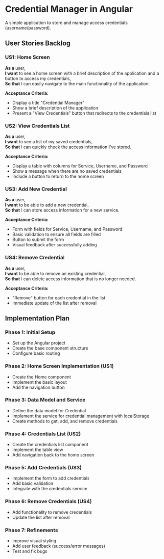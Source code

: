 # Credential Manager in Angular

A simple application to store and manage access credentials (username/password).

## User Stories Backlog

### US1: Home Screen
**As a** user,  
**I want** to see a home screen with a brief description of the application and a button to access my credentials,  
**So that** I can easily navigate to the main functionality of the application.

**Acceptance Criteria:**
- Display a title "Credential Manager"
- Show a brief description of the application
- Present a "View Credentials" button that redirects to the credentials list

### US2: View Credentials List
**As a** user,  
**I want** to see a list of my saved credentials,  
**So that** I can quickly check the access information I've stored.

**Acceptance Criteria:**
- Display a table with columns for Service, Username, and Password
- Show a message when there are no saved credentials
- Include a button to return to the home screen

### US3: Add New Credential
**As a** user,  
**I want** to be able to add a new credential,  
**So that** I can store access information for a new service.

**Acceptance Criteria:**
- Form with fields for Service, Username, and Password
- Basic validation to ensure all fields are filled
- Button to submit the form
- Visual feedback after successfully adding

### US4: Remove Credential
**As a** user,  
**I want** to be able to remove an existing credential,  
**So that** I can delete access information that is no longer needed.

**Acceptance Criteria:**
- "Remove" button for each credential in the list
- Immediate update of the list after removal

## Implementation Plan

### Phase 1: Initial Setup
- Set up the Angular project
- Create the base component structure
- Configure basic routing

### Phase 2: Home Screen Implementation (US1)
- Create the Home component
- Implement the basic layout
- Add the navigation button

### Phase 3: Data Model and Service
- Define the data model for Credential
- Implement the service for credential management with localStorage
- Create methods to get, add, and remove credentials

### Phase 4: Credentials List (US2)
- Create the credentials list component
- Implement the table view
- Add navigation back to the home screen

### Phase 5: Add Credentials (US3)
- Implement the form to add credentials
- Add basic validation
- Integrate with the credentials service

### Phase 6: Remove Credentials (US4)
- Add functionality to remove credentials
- Update the list after removal

### Phase 7: Refinements
- Improve visual styling
- Add user feedback (success/error messages)
- Test and fix bugs
